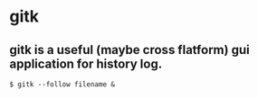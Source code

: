 # gitk
## gitk is a useful (maybe cross flatform) gui application for history log.
```
$ gitk --follow filename &
```
